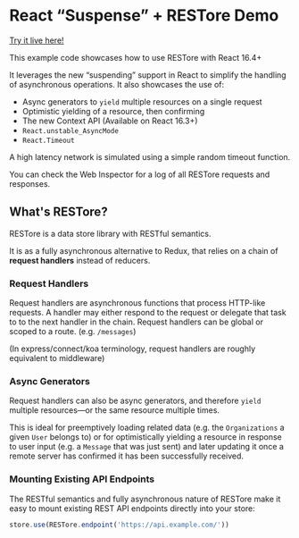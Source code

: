 # React “Suspense” + RESTore Demo

[Try it live here!](https://react-qwmcmhvzdc.now.sh)

This example code showcases how to use RESTore with React 16.4+

It leverages the new “suspending” support in React to simplify the handling of asynchronous operations. It also showcases the use of:

- Async generators to `yield` multiple resources on a single request
- Optimistic yielding of a resource, then confirming
- The new Context API (Available on React 16.3+)
- `React.unstable_AsyncMode`
- `React.Timeout`

A high latency network is simulated using a simple random timeout function.

You can check the Web Inspector for a log of all RESTore requests and responses.

## What's RESTore?

RESTore is a data store library with RESTful semantics.

It is as a fully asynchronous alternative to Redux, that relies on a chain of **request handlers** instead of reducers.

### Request Handlers

Request handlers are asynchronous functions that process HTTP-like requests. A handler may either respond to the request or delegate that task to to the next handler in the chain. Request handlers can be global or scoped to a route. (e.g. `/messages`)

(In express/connect/koa terminology, request handlers are roughly equivalent to middleware)

### Async Generators

Request handlers can also be async generators, and therefore `yield` multiple resources—or the same resource multiple times.

This is ideal for preemptively loading related data (e.g. the `Organizations` a given `User` belongs to) or for optimistically yielding a resource in response to user input (e.g. a `Message` that was just sent) and later updating it once a remote server has confirmed it has been successfully received.

### Mounting Existing API Endpoints

The RESTful semantics and fully asynchronous nature of RESTore make it easy to mount existing REST API endpoints directly into your store:

```js
store.use(RESTore.endpoint('https://api.example.com/'))
```
